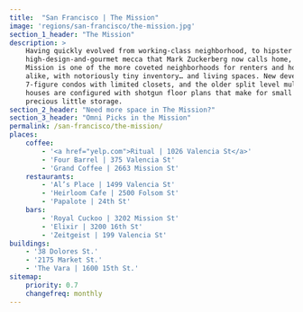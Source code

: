 ```yaml
---
title:  "San Francisco | The Mission"
image: 'regions/san-francisco/the-mission.jpg'
section_1_header: "The Mission"
description: >
    Having quickly evolved from working-class neighborhood, to hipster enclave, to the
    high-design-and-gourmet mecca that Mark Zuckerberg now calls home, the
    Mission is one of the more coveted neighborhoods for renters and home buyers
    alike, with notoriously tiny inventory… and living spaces. New developments boast
    7-figure condos with limited closets, and the older split level multi-family Victorian
    houses are configured with shotgun floor plans that make for small rooms and
    precious little storage.
section_2_header: "Need more space in The Mission?"
section_3_header: "Omni Picks in the Mission"
permalink: /san-francisco/the-mission/
places:
    coffee:
        - '<a href="yelp.com">Ritual | 1026 Valencia St</a>'
        - 'Four Barrel | 375 Valencia St'
        - 'Grand Coffee | 2663 Mission St'
    restaurants:
        - 'Al’s Place | 1499 Valencia St'
        - 'Heirloom Cafe | 2500 Folsom St'
        - 'Papalote | 24th St'
    bars:
        - 'Royal Cuckoo | 3202 Mission St'
        - 'Elixir | 3200 16th St'
        - 'Zeitgeist | 199 Valencia St'
buildings:
    - '38 Dolores St.'
    - '2175 Market St.'
    - 'The Vara | 1600 15th St.'
sitemap:
    priority: 0.7
    changefreq: monthly    
---
```

